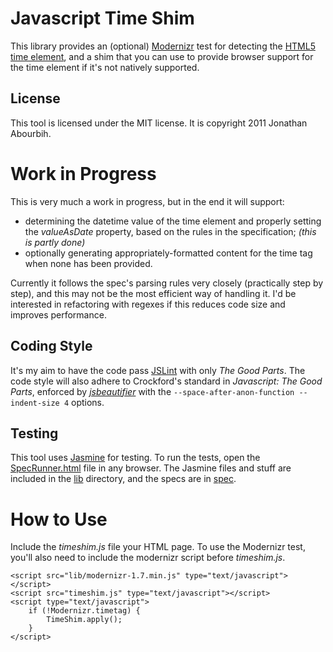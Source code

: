 # Javascript Time Shim
This library provides an (optional) [Modernizr](http://www.modernizr.com) test for detecting the [HTML5 time element](http://dev.w3.org/html5/spec/Overview.html#the-time-element), and a shim that you can use to provide browser support for the time element if it's not natively supported.

## License
This tool is licensed under the MIT license. It is copyright 2011 Jonathan Abourbih.

# Work in Progress
This is very much a work in progress, but in the end it will support:

* determining the datetime value of the time element and properly setting the _valueAsDate_ property, based on the rules in the specification; _(this is partly done)_
* optionally generating appropriately-formatted content for the time tag when none has been provided.

Currently it follows the spec's parsing rules very closely (practically step by step), and this may not be the most efficient way of handling it. I'd be interested in refactoring with regexes if this reduces code size and improves performance.

## Coding Style
It's my aim to have the code pass [JSLint](http://www.jslint.com/) with only _The Good Parts_. The code style will also adhere to Crockford's standard in _Javascript: The Good Parts_, enforced by [_jsbeautifier_](http://jsbeautifier.org) with the `--space-after-anon-function --indent-size 4` options.

## Testing
This tool uses [Jasmine](https://jasmine.github.io/) for testing. To run the tests, open the [SpecRunner.html](timeshimjs/blob/master/SpecRunner.html) file in any browser. The Jasmine  files and stuff are included in the [lib](timeshimjs/tree/master/lib) directory, and the specs are in [spec](timeshimjs/tree/master/spec).

# How to Use
Include the _timeshim.js_ file your HTML page. To use the Modernizr test, you'll also need to include the modernizr script before _timeshim.js_.

    <script src="lib/modernizr-1.7.min.js" type="text/javascript"></script>
    <script src="timeshim.js" type="text/javascript"></script>
    <script type="text/javascript">
        if (!Modernizr.timetag) {
            TimeShim.apply();
        }
    </script>
